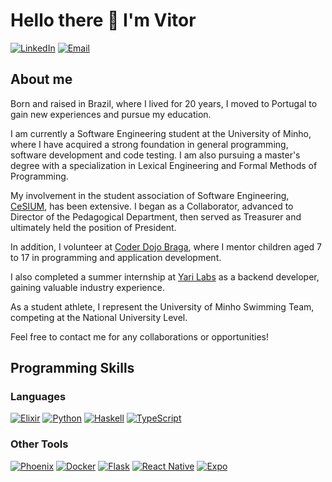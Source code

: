 # Hello there 👋 I'm Vitor

[![LinkedIn](https://img.shields.io/badge/-Vitor%20Lelis-0E76A8?style=for-the-badge&logo=linkedin)](https://www.linkedin.com/in/vitor-lelis-71361420a/)
[![Email](https://img.shields.io/badge/-VITOR%20LELIS-EA4335?style=for-the-badge&logo=gmail&logoColor=white)](mailto:vitorll909@gmail.com)

  ## About me
 Born and raised in Brazil, where I lived for 20 years, I moved to Portugal to gain new experiences and pursue my education.

I am currently a Software Engineering student at the University of Minho, where I have acquired a strong foundation in general programming, software development and code testing. I am also pursuing a master's degree with a specialization in Lexical Engineering and Formal Methods of Programming.

My involvement in the student association of Software Engineering, [CeSIUM](https://github.com/cesium), has been extensive. I began as a Collaborator, advanced to Director of the Pedagogical Department, then served as Treasurer and ultimately held the position of President.

In addition, I volunteer at [Coder Dojo Braga](https://github.com/coderdojobraga), where I mentor children aged 7 to 17 in programming and application development.

I also completed a summer internship at [Yari Labs](https://www.linkedin.com/company/yarilabs/) as a backend developer, gaining valuable industry experience.

As a student athlete, I represent the University of Minho Swimming Team, competing at the National University Level.

Feel free to contact me for any collaborations or opportunities!
  
  ## Programming Skills
  
  ### Languages
  
  [![Elixir](https://img.shields.io/badge/-ELIXIR-4B275F?style=for-the-badge&logo=elixir&logoColor=white)](https://elixir-lang.org/)
  [![Python](https://img.shields.io/badge/-PYTHON-306998?style=for-the-badge&logo=python&logoColor=white)](https://www.python.org/)
  [![Haskell](https://img.shields.io/badge/-HASKELL-5D4F85?style=for-the-badge&logo=haskell&logoColor=white)](https://www.haskell.org/)
  [![TypeScript](https://img.shields.io/badge/-TYPESCRIPT-3178C6?style=for-the-badge&logo=typescript&logoColor=white)](https://www.typescriptlang.org/)
  
  ### Other Tools
  [![Phoenix](https://img.shields.io/badge/-PHOENIX-FD4F00?style=for-the-badge&logo=phoenix-framework&logoColor=white)](https://hexdocs.pm/phoenix_live_view/Phoenix.LiveView.html)
  [![Docker](https://img.shields.io/badge/-DOCKER-2496ED?style=for-the-badge&logo=docker&logoColor=white)](https://www.docker.com/)
  [![Flask](https://img.shields.io/badge/-FLASK-000000?style=for-the-badge&logo=flask&logoColor=white)](https://flask.palletsprojects.com/en/3.0.x/)
  [![React Native](https://img.shields.io/badge/-REACT%20NATIVE-61DAFB?style=for-the-badge&logo=react&logoColor=black)](https://reactnative.dev/)
  [![Expo](https://img.shields.io/badge/-EXPO-000020?style=for-the-badge&logo=expo&logoColor=white)](https://expo.dev/accounts/lelis_vitor)
